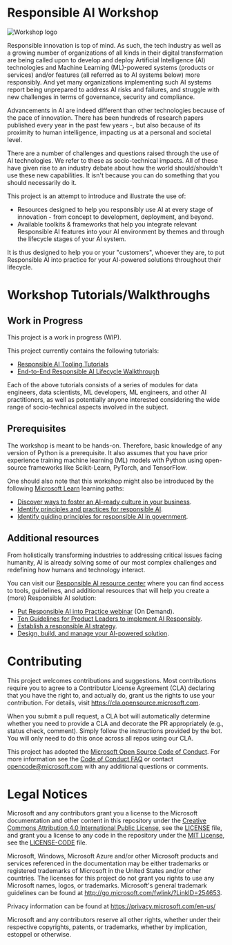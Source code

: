
# Responsible AI Workshop
![Workshop logo](https://github.com/microsoft/responsible-ai-workshop/blob/main/rai-ws-banner.png)

Responsible innovation is top of mind. As such, the tech industry as well as a growing number of organizations of all kinds in their digital transformation are being called upon to develop and deploy Artificial Intelligence (AI) technologies and Machine Learning (ML)-powered systems (products or services) and/or features (all referred as to AI systems below) more responsibly. And yet many organizations implementing such AI systems report being unprepared to address AI risks and failures, and struggle with new challenges in terms of governance, security and compliance.

Advancements in AI are indeed different than other technologies because of the pace of innovation. There has been hundreds of research papers published every year in the past few years -, but also because of its proximity to human intelligence, impacting us at a personal and societal level.

There are a number of challenges and questions raised through the use of AI technologies. We refer to these as socio-technical impacts. All of these have given rise to an industry debate about how the world should/shouldn't use these new capabilities. It isn't because you can do something that you should necessarily do it. 

This project is an attempt to introduce and illustrate the use of: 
* Resources designed to help you responsibly use AI at every stage of innovation - from concept to development, deployment, and beyond. 
* Available toolkits & frameworks that help you integrate relevant Responsible AI features into your AI environment by themes and through the lifecycle stages of your AI system.


It is thus designed to help you or your "customers", whoever they are, to put Responsible AI into practice for your AI-powered solutions throughout their lifecycle.

# Workshop Tutorials/Walkthroughs

## Work in Progress

This project is a work in progress (WIP).

This project currently contains the following tutorials:
* [Responsible AI Tooling Tutorials](https://github.com/microsoft/responsible-ai-workshop/tree/master/tooling-tutorials)
* [End-to-End Responsible AI Lifecycle Walkthrough](https://github.com/microsoft/responsible-ai-workshop/tree/main/lifecycle-walkthrough)


Each of the above tutorials consists of a series of modules for data engineers, data scientists, ML developers, ML engineers, and other AI practitioners, as well as potentially anyone interested considering the wide range of socio-technical aspects involved in the subject.

## Prerequisites

The workshop is meant to be hands-on. Therefore, basic knowledge of any version of Python is a prerequisite. It also assumes that you have prior experience training machine learning (ML) models with Python using open-source frameworks like Scikit-Learn, PyTorch, and TensorFlow.

One should also note that this workshop might also be introduced by the following [Microsoft Learn](https://docs.microsoft.com/en-us/learn/) learning paths:
* [Discover ways to foster an AI-ready culture in your business](https://docs.microsoft.com/en-us/learn/paths/foster-ai-ready-culture/).
* [Identify principles and practices for responsible AI](https://docs.microsoft.com/en-us/learn/paths/responsible-ai-business-principles/).
* [Identify guiding principles for responsible AI in government](https://docs.microsoft.com/en-us/learn/paths/responsible-ai-government-principles/).

## Additional resources

From holistically transforming industries to addressing critical issues facing humanity, AI is already solving some of our most complex challenges and redefining how humans and technology interact. 

You can visit our [Responsible AI resource center](https://www.microsoft.com/en-us/ai/responsible-ai) where you can find access to tools, guidelines, and additional resources that will help you create a (more) Responsible AI solution:
* [Put Responsible AI into Practice webinar](https://info.microsoft.com/ww-put-responsible-ai-into-practice-On-Demand-Registration.html) (On Demand).
* [Ten Guidelines for Product Leaders to implement AI Responsibly](https://aka.ms/RAITenGuidelines).
* [Establish a responsible AI strategy](https://aka.ms/AIBS).
* [Design, build, and manage your AI-powered solution](http://aka.ms/RAIresources).
  

# Contributing

This project welcomes contributions and suggestions.  Most contributions require you to agree to a
Contributor License Agreement (CLA) declaring that you have the right to, and actually do, grant us
the rights to use your contribution. For details, visit https://cla.opensource.microsoft.com.

When you submit a pull request, a CLA bot will automatically determine whether you need to provide
a CLA and decorate the PR appropriately (e.g., status check, comment). Simply follow the instructions
provided by the bot. You will only need to do this once across all repos using our CLA.

This project has adopted the [Microsoft Open Source Code of Conduct](https://opensource.microsoft.com/codeofconduct/).
For more information see the [Code of Conduct FAQ](https://opensource.microsoft.com/codeofconduct/faq/) or
contact [opencode@microsoft.com](mailto:opencode@microsoft.com) with any additional questions or comments.

# Legal Notices

Microsoft and any contributors grant you a license to the Microsoft documentation and other content
in this repository under the [Creative Commons Attribution 4.0 International Public License](https://creativecommons.org/licenses/by/4.0/legalcode),
see the [LICENSE](LICENSE) file, and grant you a license to any code in the repository under the [MIT License](https://opensource.org/licenses/MIT), see the
[LICENSE-CODE](LICENSE-CODE) file.

Microsoft, Windows, Microsoft Azure and/or other Microsoft products and services referenced in the documentation
may be either trademarks or registered trademarks of Microsoft in the United States and/or other countries.
The licenses for this project do not grant you rights to use any Microsoft names, logos, or trademarks.
Microsoft's general trademark guidelines can be found at http://go.microsoft.com/fwlink/?LinkID=254653.

Privacy information can be found at https://privacy.microsoft.com/en-us/

Microsoft and any contributors reserve all other rights, whether under their respective copyrights, patents,
or trademarks, whether by implication, estoppel or otherwise.

